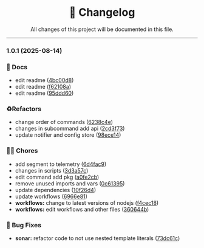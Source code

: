 <div align="center"><h1>📝 Changelog</h1><p>All changes of this project will be documented in this file.</p></div>

---

### 1.0.1 (2025-08-14)

### 📝 Docs

- edit readme ([4bc00d8](https://github.com/rudemex/nestjs-cli-starter/commit/4bc00d81e5fcdde92bcdb0ae15110783c45223d0))
- edit readme ([f62108a](https://github.com/rudemex/nestjs-cli-starter/commit/f62108a2a0d686ab5ac370a208b879a2da68062e))
- edit readme ([95ddd60](https://github.com/rudemex/nestjs-cli-starter/commit/95ddd60bc8d9bee72d637c03c541da4701b8d568))

### ♻️Refactors

- change order of commands ([6238c4e](https://github.com/rudemex/nestjs-cli-starter/commit/6238c4e539730bf9dac6c96d5f973ae6e144d15f))
- changes in subcommand add api ([2cd3f73](https://github.com/rudemex/nestjs-cli-starter/commit/2cd3f73283c246f84b81a0435768dcd6821403c0))
- update notifier and config store ([98ece14](https://github.com/rudemex/nestjs-cli-starter/commit/98ece140be8921c883c4231d5805effa33c706e0))

### 👨‍💻 Chores

- add segment to telemetry ([6d4fac9](https://github.com/rudemex/nestjs-cli-starter/commit/6d4fac9ab973ae11991754dfd4a435cf10edb4fe))
- changes in scripts ([3d3a57c](https://github.com/rudemex/nestjs-cli-starter/commit/3d3a57cd1f7155c0e8a58a5d9c4dfb09fca1dc4b))
- edit command add pkg ([a0fe2cb](https://github.com/rudemex/nestjs-cli-starter/commit/a0fe2cb071c2ec350aa68cc4bd3c37af6e387b2d))
- remove unused imports and vars ([0c61395](https://github.com/rudemex/nestjs-cli-starter/commit/0c61395b70724161db105aa2f75daba27d7a7a9d))
- update dependencies ([10f26d4](https://github.com/rudemex/nestjs-cli-starter/commit/10f26d46ff7aaf9a4672ba92a084e7f57e55f994))
- update workflows ([6966e81](https://github.com/rudemex/nestjs-cli-starter/commit/6966e81e256c48436928ec2f5bfc4d72740113b2))
- **workflows:** change to latest versions of nodejs ([f4cec18](https://github.com/rudemex/nestjs-cli-starter/commit/f4cec18b0c20aa3bbec6052bfeff8fd198514d8e))
- **workflows:** edit workflows and other files ([360644b](https://github.com/rudemex/nestjs-cli-starter/commit/360644b8f3cb5bdf4583235fc7802d39d3ec6772))

### 🐛 Bug Fixes

- **sonar:** refactor code to not use nested template literals ([73dc61c](https://github.com/rudemex/nestjs-cli-starter/commit/73dc61cd3c64a038348106544694e53ce4c74bf5))
